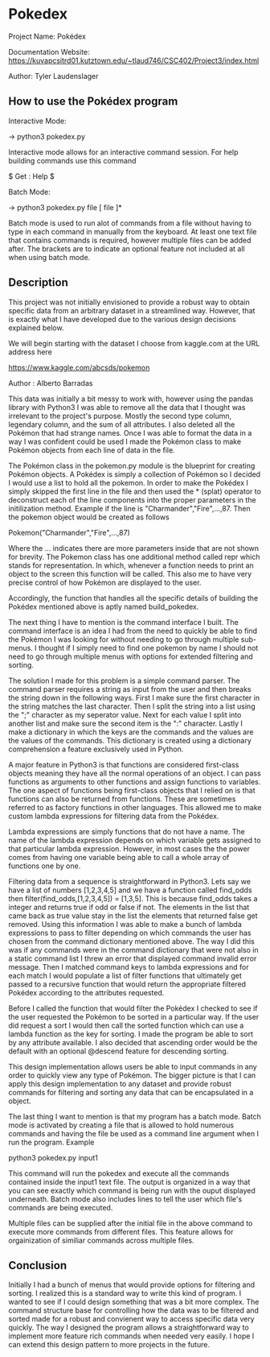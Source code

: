 # Pokedex

Project Name: Pokédex

Documentation Website:
https://kuvapcsitrd01.kutztown.edu/~tlaud746/CSC402/Project3/index.html

Author: Tyler Laudenslager

How to use the Pokédex program
--------------------------------------

Interactive Mode:
  
  -> python3 pokedex.py

Interactive mode allows for an 
interactive command session.
For help building commands use
this command
  
  $ Get : Help $

Batch Mode:
  
  -> python3 pokedex.py file [ file ]*

Batch mode is used to run alot of commands
from a file without having to type in each
command in manually from the keyboard. At
least one text file that contains commands
is required, however multiple files can be
added after. The brackets are to indicate
an optional feature not included at all when
using batch mode.

Description
---------------------------------------

This project was not initially envisioned 
to provide a robust way to obtain specific data
from an arbitrary dataset in a streamlined 
way. However, that is exactly what I have
developed due to the various design decisions
explained below.

We will begin starting with the dataset I choose
from kaggle.com at the URL address here

https://www.kaggle.com/abcsds/pokemon

Author : Alberto Barradas

This data was initially a bit messy to work with,
however using the pandas library with Python3 I was
able to remove all the data that I thought was
irrelevant to the project's purpose. Mostly the
second type column, legendary column, and the
sum of all attributes. I also deleted all the Pokémon
that had strange names. Once I was able to format
the data in a way I was confident could be used
I made the Pokémon class to make Pokémon objects
from each line of data in the file.

The Pokémon class in the pokemon.py module is the
blueprint for creating Pokémon objects. A Pokédex
is simply a collection of Pokémon so I decided I
would use a list to hold all the pokemon. In order
to make the Pokédex I simply skipped the first
line in the file and then used the * (splat) operator
to deconstruct each of the line components into the
proper parameters in the initilization method. Example
if the line is "Charmander","Fire",...,87. Then the
pokemon object would be created as follows

Pokemon("Charmander","Fire",...,87)

Where the ... indicates there are more parameters inside
that are not shown for brevity. The Pokemon class has
one additional method called repr which stands for
representation. In which, whenever a function needs to
print an object to the screen this function will be
called. This also me to have very precise control of
how Pokémon are displayed to the user. 

Accordingly, the function that handles all the specific 
details of building the Pokédex mentioned above is aptly 
named build_pokedex.

The next thing I have to mention is the command interface
I built. The command interface is an idea I had from the 
need to quickly be able to find the Pokémon I was looking 
for without needing to go through multiple sub-menus. I
thought if I simply need to find one pokemon by name I 
should not need to go through multiple menus with options 
for extended filtering and sorting.

The solution I made for this problem is a simple command
parser. The command parser requires a string as input from
the user and then breaks the string down in the following
ways. First I make sure the first character in the string
matches the last character. Then I split the string into
a list using the ";" character as my seperator value. Next
for each value I split into another list and make sure the
second item is the ":" character. Lastly I make a dictionary
in which the keys are the commands and the values are the
values of the commands. This dictionary is created using
a dictionary comprehension a feature exclusively used in
Python.

A major feature in Python3 is that functions are considered
first-class objects meaning they have all the normal operations
of an object. I can pass functions as arguments to other functions
and assign functions to variables. The one aspect of functions
being first-class objects that I relied on is that functions can 
also be returned from functions. These are sometimes referred to
as factory functions in other languages. This allowed me to make
custom lambda expressions for filtering data from the Pokédex.

Lambda expressions are simply functions that do not have a name.
The name of the lambda expression depends on which variable gets
assigned to that particular lambda expression. However, in most
cases the the power comes from having one variable being able
to call a whole array of functions one by one.

Filtering data from a sequence is straightforward in Python3. Lets
say we have a list of numbers [1,2,3,4,5] and we have a function called
find_odds then filter(find_odds,[1,2,3,4,5]) = [1,3,5]. This is because
find_odds takes a integer and returns true if odd or false if not. The
elements in the list that came back as true value stay in the list
the elements that returned false get removed. Using this information I
was able to make a bunch of lambda expressions to pass to filter
depending on which commands the user has chosen from the command
dictionary mentioned above. The way I did this was if any commands
were in the command dictionary that were not also in a static command
list I threw an error that displayed command invalid error message.
Then I matched command keys to lambda expressions and for each match
I would populate a list of filter functions that ultimately get passed
to a recursive function that would return the appropriate filtered
Pokédex according to the attributes requested.

Before I called the function that would filter the Pokédex I checked
to see if the user requested the Pokémon to be sorted in a particular
way. If the user did request a sort I would then call the sorted function
which can use a lambda function as the key for sorting. I made the program
be able to sort by any attribute available. I also decided that ascending
order would be the default with an optional @descend feature for
descending sorting.

This design implementation allows users be able to input commands 
in any order to quickly view any type of Pokémon. The bigger picture
is that I can apply this design implementation to any dataset and
provide robust commands for filtering and sorting any data that
can be encapsulated in a object.

The last thing I want to mention is that my program has a batch mode.
Batch mode is activated by creating a file that is allowed to hold
numerous commands and having the file be used as a command line
argument when I run the program. Example

  python3 pokedex.py input1

This command will run the pokedex and execute all the commands contained
inside the input1 text file. The output is organized in a way that
you can see exactly which command is being run with the ouput displayed
underneath. Batch mode also includes lines to tell the user which
file's commands are being executed.

Multiple files can be supplied after the initial file in the above 
command to execute more commands from different files. This feature
allows for orgainization of similiar commands across multiple files.

Conclusion
----------------------------- 

Initially I had a bunch of menus that would provide options for
filtering and sorting. I realized this is a standard way to write
this kind of program. I wanted to see if I could design something
that was a bit more complex. The command structure base for
controlling how the data was to be filtered and sorted made for
a robust and convienent way to access specific data very quickly.
The way I designed the program allows a straightforward way to 
implement more feature rich commands when needed very easily.
I hope I can extend this design pattern to more projects in the
future. 

